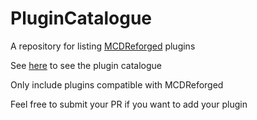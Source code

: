 # PluginCatalogue

A repository for listing [MCDReforged](https://github.com/Fallen-Breath/MCDReforged) plugins

See [here](/catalogue) to see the plugin catalogue 

Only include plugins compatible with MCDReforged

Feel free to submit your PR if you want to add your plugin
